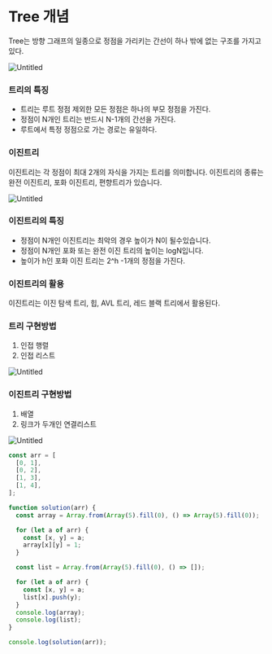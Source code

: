 # Tree 개념

Tree는 방향 그래프의 일종으로 정점을 가리키는 간선이 하나 밖에 없는 구조를 가지고 있다.

![Untitled](https://prod-files-secure.s3.us-west-2.amazonaws.com/d3cf9fec-22fc-4497-8749-8a20369906be/a9b805b7-fb1b-46b0-84a2-cf7c830b99b1/Untitled.png)

### 트리의 특징

- 트리는 루트 정점 제외한 모든 정점은 하나의 부모 정점을 가진다.
- 정점이 N개인 트리는 반드시 N-1개의 간선을 가진다.
- 루트에서 특정 정점으로 가는 경로는 유일하다.

### 이진트리

이진트리는 각 정점이 최대 2개의 자식을 가지는 트리를 의미합니다. 이진트리의 종류는 완전 이진트리, 포화 이진트리, 편향트리가 있습니다.

![Untitled](https://prod-files-secure.s3.us-west-2.amazonaws.com/d3cf9fec-22fc-4497-8749-8a20369906be/a01ab558-9743-40e3-ba93-8e556fae5f16/Untitled.png)

### 이진트리의 특징

- 정점이 N개인 이진트리는 최악의 경우 높이가 N이 될수있습니다.
- 정점이 N개인 포화 또는 완전 이진 트리의 높이는 logN입니다.
- 높이가 h인 포화 이진 트리는 2^h -1개의 정점을 가진다.

### 이진트리의 활용

이진트리는 이진 탐색 트리, 힙, AVL 트리, 레드 블랙 트리에서 활용된다.

### 트리 구현방법

1. 인접 행렬
2. 인접 리스트

![Untitled](https://prod-files-secure.s3.us-west-2.amazonaws.com/d3cf9fec-22fc-4497-8749-8a20369906be/ec66413e-d342-44a9-8035-06b9e973f93f/Untitled.png)

### 이진트리 구현방법

1. 배열
2. 링크가 두개인 연결리스트

![Untitled](https://prod-files-secure.s3.us-west-2.amazonaws.com/d3cf9fec-22fc-4497-8749-8a20369906be/9e3da946-e89c-4e56-8006-aa446f778e31/Untitled.png)

```jsx
const arr = [
  [0, 1],
  [0, 2],
  [1, 3],
  [1, 4],
];

function solution(arr) {
  const array = Array.from(Array(5).fill(0), () => Array(5).fill(0));

  for (let a of arr) {
    const [x, y] = a;
    array[x][y] = 1;
  }

  const list = Array.from(Array(5).fill(0), () => []);

  for (let a of arr) {
    const [x, y] = a;
    list[x].push(y);
  }
  console.log(array);
  console.log(list);
}

console.log(solution(arr));
```
